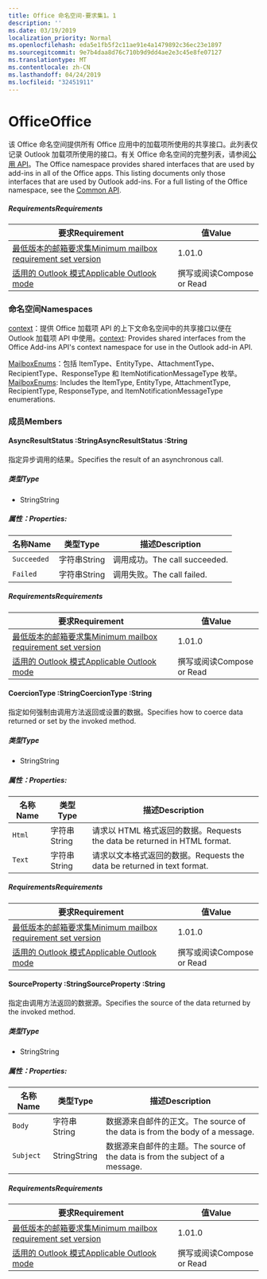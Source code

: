 ```yaml
---
title: Office 命名空间-要求集1。1
description: ''
ms.date: 03/19/2019
localization_priority: Normal
ms.openlocfilehash: eda5e1fb5f2c11ae91e4a1479892c36ec23e1897
ms.sourcegitcommit: 9e7b4daa8d76c710b9d9dd4ae2e3c45e8fe07127
ms.translationtype: MT
ms.contentlocale: zh-CN
ms.lasthandoff: 04/24/2019
ms.locfileid: "32451911"
---
```

# <a name="office"></a><span data-ttu-id="8b6f4-102">Office</span><span class="sxs-lookup"><span data-stu-id="8b6f4-102">Office</span></span>

<span data-ttu-id="8b6f4-p101">该 Office 命名空间提供所有 Office 应用中的加载项所使用的共享接口。此列表仅记录 Outlook 加载项所使用的接口。有关 Office 命名空间的完整列表，请参阅[公用 API](/javascript/api/office)。</span><span class="sxs-lookup"><span data-stu-id="8b6f4-p101">The Office namespace provides shared interfaces that are used by add-ins in all of the Office apps. This listing documents only those interfaces that are used by Outlook add-ins. For a full listing of the Office namespace, see the [Common API](/javascript/api/office).</span></span>

##### <a name="requirements"></a><span data-ttu-id="8b6f4-105">Requirements</span><span class="sxs-lookup"><span data-stu-id="8b6f4-105">Requirements</span></span>

|<span data-ttu-id="8b6f4-106">要求</span><span class="sxs-lookup"><span data-stu-id="8b6f4-106">Requirement</span></span>| <span data-ttu-id="8b6f4-107">值</span><span class="sxs-lookup"><span data-stu-id="8b6f4-107">Value</span></span>|
|---|---|
|[<span data-ttu-id="8b6f4-108">最低版本的邮箱要求集</span><span class="sxs-lookup"><span data-stu-id="8b6f4-108">Minimum mailbox requirement set version</span></span>](/office/dev/add-ins/reference/requirement-sets/outlook-api-requirement-sets)| <span data-ttu-id="8b6f4-109">1.0</span><span class="sxs-lookup"><span data-stu-id="8b6f4-109">1.0</span></span>|
|[<span data-ttu-id="8b6f4-110">适用的 Outlook 模式</span><span class="sxs-lookup"><span data-stu-id="8b6f4-110">Applicable Outlook mode</span></span>](/outlook/add-ins/#extension-points)| <span data-ttu-id="8b6f4-111">撰写或阅读</span><span class="sxs-lookup"><span data-stu-id="8b6f4-111">Compose or Read</span></span>|

### <a name="namespaces"></a><span data-ttu-id="8b6f4-112">命名空间</span><span class="sxs-lookup"><span data-stu-id="8b6f4-112">Namespaces</span></span>

<span data-ttu-id="8b6f4-113">[context](office.context.md)：提供 Office 加载项 API 的上下文命名空间中的共享接口以便在 Outlook 加载项 API 中使用。</span><span class="sxs-lookup"><span data-stu-id="8b6f4-113">[context](office.context.md): Provides shared interfaces from the Office Add-ins API's context namespace for use in the Outlook add-in API.</span></span>

<span data-ttu-id="8b6f4-114">[MailboxEnums](/javascript/api/outlook_1_1/office.mailboxenums.attachmenttype)：包括 ItemType、EntityType、AttachmentType、RecipientType、ResponseType 和 ItemNotificationMessageType 枚举。</span><span class="sxs-lookup"><span data-stu-id="8b6f4-114">[MailboxEnums](/javascript/api/outlook_1_1/office.mailboxenums.attachmenttype): Includes the ItemType, EntityType, AttachmentType, RecipientType, ResponseType, and ItemNotificationMessageType enumerations.</span></span>

### <a name="members"></a><span data-ttu-id="8b6f4-115">成员</span><span class="sxs-lookup"><span data-stu-id="8b6f4-115">Members</span></span>

####  <a name="asyncresultstatus-string"></a><span data-ttu-id="8b6f4-116">AsyncResultStatus :String</span><span class="sxs-lookup"><span data-stu-id="8b6f4-116">AsyncResultStatus :String</span></span>

<span data-ttu-id="8b6f4-117">指定异步调用的结果。</span><span class="sxs-lookup"><span data-stu-id="8b6f4-117">Specifies the result of an asynchronous call.</span></span>

##### <a name="type"></a><span data-ttu-id="8b6f4-118">类型</span><span class="sxs-lookup"><span data-stu-id="8b6f4-118">Type</span></span>

*   <span data-ttu-id="8b6f4-119">String</span><span class="sxs-lookup"><span data-stu-id="8b6f4-119">String</span></span>

##### <a name="properties"></a><span data-ttu-id="8b6f4-120">属性：</span><span class="sxs-lookup"><span data-stu-id="8b6f4-120">Properties:</span></span>

|<span data-ttu-id="8b6f4-121">名称</span><span class="sxs-lookup"><span data-stu-id="8b6f4-121">Name</span></span>| <span data-ttu-id="8b6f4-122">类型</span><span class="sxs-lookup"><span data-stu-id="8b6f4-122">Type</span></span>| <span data-ttu-id="8b6f4-123">描述</span><span class="sxs-lookup"><span data-stu-id="8b6f4-123">Description</span></span>|
|---|---|---|
|`Succeeded`| <span data-ttu-id="8b6f4-124">字符串</span><span class="sxs-lookup"><span data-stu-id="8b6f4-124">String</span></span>|<span data-ttu-id="8b6f4-125">调用成功。</span><span class="sxs-lookup"><span data-stu-id="8b6f4-125">The call succeeded.</span></span>|
|`Failed`| <span data-ttu-id="8b6f4-126">字符串</span><span class="sxs-lookup"><span data-stu-id="8b6f4-126">String</span></span>|<span data-ttu-id="8b6f4-127">调用失败。</span><span class="sxs-lookup"><span data-stu-id="8b6f4-127">The call failed.</span></span>|

##### <a name="requirements"></a><span data-ttu-id="8b6f4-128">Requirements</span><span class="sxs-lookup"><span data-stu-id="8b6f4-128">Requirements</span></span>

|<span data-ttu-id="8b6f4-129">要求</span><span class="sxs-lookup"><span data-stu-id="8b6f4-129">Requirement</span></span>| <span data-ttu-id="8b6f4-130">值</span><span class="sxs-lookup"><span data-stu-id="8b6f4-130">Value</span></span>|
|---|---|
|[<span data-ttu-id="8b6f4-131">最低版本的邮箱要求集</span><span class="sxs-lookup"><span data-stu-id="8b6f4-131">Minimum mailbox requirement set version</span></span>](/office/dev/add-ins/reference/requirement-sets/outlook-api-requirement-sets)| <span data-ttu-id="8b6f4-132">1.0</span><span class="sxs-lookup"><span data-stu-id="8b6f4-132">1.0</span></span>|
|[<span data-ttu-id="8b6f4-133">适用的 Outlook 模式</span><span class="sxs-lookup"><span data-stu-id="8b6f4-133">Applicable Outlook mode</span></span>](/outlook/add-ins/#extension-points)| <span data-ttu-id="8b6f4-134">撰写或阅读</span><span class="sxs-lookup"><span data-stu-id="8b6f4-134">Compose or Read</span></span>|

####  <a name="coerciontype-string"></a><span data-ttu-id="8b6f4-135">CoercionType :String</span><span class="sxs-lookup"><span data-stu-id="8b6f4-135">CoercionType :String</span></span>

<span data-ttu-id="8b6f4-136">指定如何强制由调用方法返回或设置的数据。</span><span class="sxs-lookup"><span data-stu-id="8b6f4-136">Specifies how to coerce data returned or set by the invoked method.</span></span>

##### <a name="type"></a><span data-ttu-id="8b6f4-137">类型</span><span class="sxs-lookup"><span data-stu-id="8b6f4-137">Type</span></span>

*   <span data-ttu-id="8b6f4-138">String</span><span class="sxs-lookup"><span data-stu-id="8b6f4-138">String</span></span>

##### <a name="properties"></a><span data-ttu-id="8b6f4-139">属性：</span><span class="sxs-lookup"><span data-stu-id="8b6f4-139">Properties:</span></span>

|<span data-ttu-id="8b6f4-140">名称</span><span class="sxs-lookup"><span data-stu-id="8b6f4-140">Name</span></span>| <span data-ttu-id="8b6f4-141">类型</span><span class="sxs-lookup"><span data-stu-id="8b6f4-141">Type</span></span>| <span data-ttu-id="8b6f4-142">描述</span><span class="sxs-lookup"><span data-stu-id="8b6f4-142">Description</span></span>|
|---|---|---|
|`Html`| <span data-ttu-id="8b6f4-143">字符串</span><span class="sxs-lookup"><span data-stu-id="8b6f4-143">String</span></span>|<span data-ttu-id="8b6f4-144">请求以 HTML 格式返回的数据。</span><span class="sxs-lookup"><span data-stu-id="8b6f4-144">Requests the data be returned in HTML format.</span></span>|
|`Text`| <span data-ttu-id="8b6f4-145">字符串</span><span class="sxs-lookup"><span data-stu-id="8b6f4-145">String</span></span>|<span data-ttu-id="8b6f4-146">请求以文本格式返回的数据。</span><span class="sxs-lookup"><span data-stu-id="8b6f4-146">Requests the data be returned in text format.</span></span>|

##### <a name="requirements"></a><span data-ttu-id="8b6f4-147">Requirements</span><span class="sxs-lookup"><span data-stu-id="8b6f4-147">Requirements</span></span>

|<span data-ttu-id="8b6f4-148">要求</span><span class="sxs-lookup"><span data-stu-id="8b6f4-148">Requirement</span></span>| <span data-ttu-id="8b6f4-149">值</span><span class="sxs-lookup"><span data-stu-id="8b6f4-149">Value</span></span>|
|---|---|
|[<span data-ttu-id="8b6f4-150">最低版本的邮箱要求集</span><span class="sxs-lookup"><span data-stu-id="8b6f4-150">Minimum mailbox requirement set version</span></span>](/office/dev/add-ins/reference/requirement-sets/outlook-api-requirement-sets)| <span data-ttu-id="8b6f4-151">1.0</span><span class="sxs-lookup"><span data-stu-id="8b6f4-151">1.0</span></span>|
|[<span data-ttu-id="8b6f4-152">适用的 Outlook 模式</span><span class="sxs-lookup"><span data-stu-id="8b6f4-152">Applicable Outlook mode</span></span>](/outlook/add-ins/#extension-points)| <span data-ttu-id="8b6f4-153">撰写或阅读</span><span class="sxs-lookup"><span data-stu-id="8b6f4-153">Compose or Read</span></span>|

####  <a name="sourceproperty-string"></a><span data-ttu-id="8b6f4-154">SourceProperty :String</span><span class="sxs-lookup"><span data-stu-id="8b6f4-154">SourceProperty :String</span></span>

<span data-ttu-id="8b6f4-155">指定由调用方法返回的数据源。</span><span class="sxs-lookup"><span data-stu-id="8b6f4-155">Specifies the source of the data returned by the invoked method.</span></span>

##### <a name="type"></a><span data-ttu-id="8b6f4-156">类型</span><span class="sxs-lookup"><span data-stu-id="8b6f4-156">Type</span></span>

*   <span data-ttu-id="8b6f4-157">String</span><span class="sxs-lookup"><span data-stu-id="8b6f4-157">String</span></span>

##### <a name="properties"></a><span data-ttu-id="8b6f4-158">属性：</span><span class="sxs-lookup"><span data-stu-id="8b6f4-158">Properties:</span></span>

|<span data-ttu-id="8b6f4-159">名称</span><span class="sxs-lookup"><span data-stu-id="8b6f4-159">Name</span></span>| <span data-ttu-id="8b6f4-160">类型</span><span class="sxs-lookup"><span data-stu-id="8b6f4-160">Type</span></span>| <span data-ttu-id="8b6f4-161">描述</span><span class="sxs-lookup"><span data-stu-id="8b6f4-161">Description</span></span>|
|---|---|---|
|`Body`| <span data-ttu-id="8b6f4-162">字符串</span><span class="sxs-lookup"><span data-stu-id="8b6f4-162">String</span></span>|<span data-ttu-id="8b6f4-163">数据源来自邮件的正文。</span><span class="sxs-lookup"><span data-stu-id="8b6f4-163">The source of the data is from the body of a message.</span></span>|
|`Subject`| <span data-ttu-id="8b6f4-164">String</span><span class="sxs-lookup"><span data-stu-id="8b6f4-164">String</span></span>|<span data-ttu-id="8b6f4-165">数据源来自邮件的主题。</span><span class="sxs-lookup"><span data-stu-id="8b6f4-165">The source of the data is from the subject of a message.</span></span>|

##### <a name="requirements"></a><span data-ttu-id="8b6f4-166">Requirements</span><span class="sxs-lookup"><span data-stu-id="8b6f4-166">Requirements</span></span>

|<span data-ttu-id="8b6f4-167">要求</span><span class="sxs-lookup"><span data-stu-id="8b6f4-167">Requirement</span></span>| <span data-ttu-id="8b6f4-168">值</span><span class="sxs-lookup"><span data-stu-id="8b6f4-168">Value</span></span>|
|---|---|
|[<span data-ttu-id="8b6f4-169">最低版本的邮箱要求集</span><span class="sxs-lookup"><span data-stu-id="8b6f4-169">Minimum mailbox requirement set version</span></span>](/office/dev/add-ins/reference/requirement-sets/outlook-api-requirement-sets)| <span data-ttu-id="8b6f4-170">1.0</span><span class="sxs-lookup"><span data-stu-id="8b6f4-170">1.0</span></span>|
|[<span data-ttu-id="8b6f4-171">适用的 Outlook 模式</span><span class="sxs-lookup"><span data-stu-id="8b6f4-171">Applicable Outlook mode</span></span>](/outlook/add-ins/#extension-points)| <span data-ttu-id="8b6f4-172">撰写或阅读</span><span class="sxs-lookup"><span data-stu-id="8b6f4-172">Compose or Read</span></span>|
